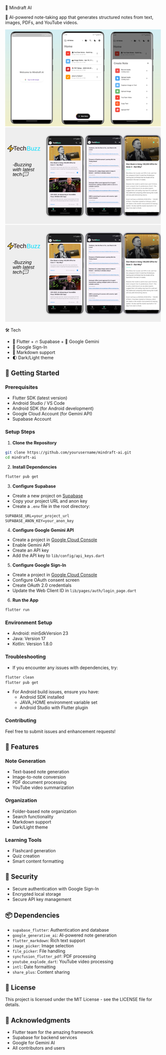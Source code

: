 🧠 Mindraft AI

🤖 AI-powered note-taking app that generates structured notes from text, images, PDFs, and YouTube videos.

![Alt text](https://github.com/codewithkd77/Mindraft-AI/blob/main/banner1.jpeg?raw=true)
![Alt text](https://raw.githubusercontent.com/codewithkd77/technews-flutter/refs/heads/main/banner.jpeg)
![Alt text](https://raw.githubusercontent.com/codewithkd77/technews-flutter/refs/heads/main/banner.jpeg)

🛠️ Tech
- 📱 Flutter + 🔥 Supabase + 🤖 Google Gemini
- 🔐 Google Sign-In
- 📝 Markdown support
- 🌓 Dark/Light theme

## 🚀 Getting Started

### Prerequisites
- Flutter SDK (latest version)
- Android Studio / VS Code
- Android SDK (for Android development)
- Google Cloud Account (for Gemini API)
- Supabase Account

### Setup Steps

1. **Clone the Repository**
```bash
git clone https://github.com/yourusername/mindraft-ai.git
cd mindraft-ai
```

2. **Install Dependencies**
```bash
flutter pub get
```

3. **Configure Supabase**
- Create a new project on [Supabase](https://supabase.com)
- Copy your project URL and anon key
- Create a `.env` file in the root directory:
```
SUPABASE_URL=your_project_url
SUPABASE_ANON_KEY=your_anon_key
```

4. **Configure Google Gemini API**
- Create a project in [Google Cloud Console](https://console.cloud.google.com)
- Enable Gemini API
- Create an API key
- Add the API key to `lib/config/api_keys.dart`

5. **Configure Google Sign-In**
- Create a project in [Google Cloud Console](https://console.cloud.google.com)
- Configure OAuth consent screen
- Create OAuth 2.0 credentials
- Update the Web Client ID in `lib/pages/auth/login_page.dart`

6. **Run the App**
```bash
flutter run
```

### Environment Setup
- Android: minSdkVersion 23
- Java: Version 17
- Kotlin: Version 1.8.0

### Troubleshooting
- If you encounter any issues with dependencies, try:
```bash
flutter clean
flutter pub get
```

- For Android build issues, ensure you have:
  - Android SDK installed
  - JAVA_HOME environment variable set
  - Android Studio with Flutter plugin

### Contributing
Feel free to submit issues and enhancement requests!

## 📱 Features

### Note Generation
- Text-based note generation
- Image-to-note conversion
- PDF document processing
- YouTube video summarization

### Organization
- Folder-based note organization
- Search functionality
- Markdown support
- Dark/Light theme

### Learning Tools
- Flashcard generation
- Quiz creation
- Smart content formatting

## 🔐 Security
- Secure authentication with Google Sign-In
- Encrypted local storage
- Secure API key management

## 📦 Dependencies
- `supabase_flutter`: Authentication and database
- `google_generative_ai`: AI-powered note generation
- `flutter_markdown`: Rich text support
- `image_picker`: Image selection
- `file_picker`: File handling
- `syncfusion_flutter_pdf`: PDF processing
- `youtube_explode_dart`: YouTube video processing
- `intl`: Date formatting
- `share_plus`: Content sharing

## 📝 License
This project is licensed under the MIT License - see the LICENSE file for details.

## 🙏 Acknowledgments
- Flutter team for the amazing framework
- Supabase for backend services
- Google for Gemini AI
- All contributors and users
